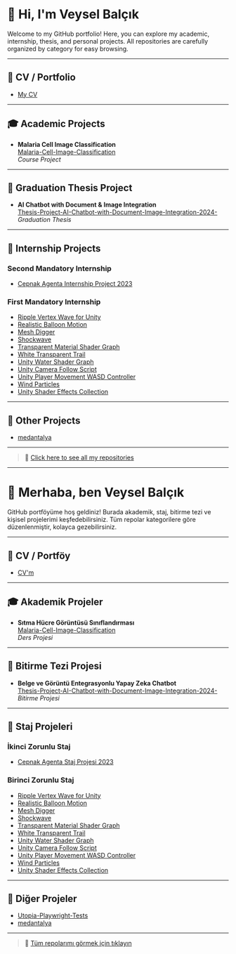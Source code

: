 # 👋 Hi, I'm Veysel Balçık

Welcome to my GitHub portfolio! Here, you can explore my academic, internship, thesis, and personal projects. All repositories are carefully organized by category for easy browsing.

---

## 💼 CV / Portfolio
- [My CV](https://github.com/veyselbalck/Cv)

---

## 🎓 Academic Projects
- **Malaria Cell Image Classification**  
  [Malaria-Cell-Image-Classification](https://github.com/veyselbalck/Malaria-Cell-Image-Classification)  
  _Course Project_

---

## 📑 Graduation Thesis Project
- **AI Chatbot with Document & Image Integration**  
  [Thesis-Project-AI-Chatbot-with-Document-Image-Integration-2024-](https://github.com/veyselbalck/Thesis-Project-AI-Chatbot-with-Document-Image-Integration-2024-)  
  _Graduation Thesis_

---

## 🏢 Internship Projects

### Second Mandatory Internship
- [Cepnak Agenta Internship Project 2023](https://github.com/veyselbalck/Cepnak-Agenta-Internship-Project-2023-Second-Mandatory-Internship)

### First Mandatory Internship
- [Ripple Vertex Wave for Unity](https://github.com/veyselbalck/Ripple-Vertex-Wave-for-Unity)  
- [Realistic Balloon Motion](https://github.com/veyselbalck/RealisticBalloonMotion)  
- [Mesh Digger](https://github.com/veyselbalck/MeshDigger)  
- [Shockwave](https://github.com/veyselbalck/Shockwave)  
- [Transparent Material Shader Graph](https://github.com/veyselbalck/Transparent-Material-Shader-Graph)  
- [White Transparent Trail](https://github.com/veyselbalck/White-Transparent-Trail-)  
- [Unity Water Shader Graph](https://github.com/veyselbalck/Unity-Water-Shader-Graph)  
- [Unity Camera Follow Script](https://github.com/veyselbalck/Unity-Camera-Follow-Script)  
- [Unity Player Movement WASD Controller](https://github.com/veyselbalck/Unity-Player-Movement-WASD-Controller-)  
- [Wind Particles](https://github.com/veyselbalck/WindParticles)  
- [Unity Shader Effects Collection](https://github.com/veyselbalck/Unity-Shader-Effects-Collection)

---

## 🔬 Other Projects  
- [medantalya](https://github.com/veyselbalck/medantalya)  

---

> 📄 [Click here to see all my repositories](https://github.com/veyselbalck?tab=repositories)


---

# 👋 Merhaba, ben Veysel Balçık

GitHub portföyüme hoş geldiniz! Burada akademik, staj, bitirme tezi ve kişisel projelerimi keşfedebilirsiniz. Tüm repolar kategorilere göre düzenlenmiştir, kolayca gezebilirsiniz.

---

## 💼 CV / Portföy
- [CV'm](https://github.com/veyselbalck/Cv)

---

## 🎓 Akademik Projeler
- **Sıtma Hücre Görüntüsü Sınıflandırması**  
  [Malaria-Cell-Image-Classification](https://github.com/veyselbalck/Malaria-Cell-Image-Classification)  
  _Ders Projesi_

---

## 📑 Bitirme Tezi Projesi
- **Belge ve Görüntü Entegrasyonlu Yapay Zeka Chatbot**  
  [Thesis-Project-AI-Chatbot-with-Document-Image-Integration-2024-](https://github.com/veyselbalck/Thesis-Project-AI-Chatbot-with-Document-Image-Integration-2024-)  
  _Bitirme Projesi_

---

## 🏢 Staj Projeleri

### İkinci Zorunlu Staj
- [Cepnak Agenta Staj Projesi 2023](https://github.com/veyselbalck/Cepnak-Agenta-Internship-Project-2023-Second-Mandatory-Internship)

### Birinci Zorunlu Staj
- [Ripple Vertex Wave for Unity](https://github.com/veyselbalck/Ripple-Vertex-Wave-for-Unity)  
- [Realistic Balloon Motion](https://github.com/veyselbalck/RealisticBalloonMotion)  
- [Mesh Digger](https://github.com/veyselbalck/MeshDigger)  
- [Shockwave](https://github.com/veyselbalck/Shockwave)  
- [Transparent Material Shader Graph](https://github.com/veyselbalck/Transparent-Material-Shader-Graph)  
- [White Transparent Trail](https://github.com/veyselbalck/White-Transparent-Trail-)  
- [Unity Water Shader Graph](https://github.com/veyselbalck/Unity-Water-Shader-Graph)  
- [Unity Camera Follow Script](https://github.com/veyselbalck/Unity-Camera-Follow-Script)  
- [Unity Player Movement WASD Controller](https://github.com/veyselbalck/Unity-Player-Movement-WASD-Controller-)  
- [Wind Particles](https://github.com/veyselbalck/WindParticles)  
- [Unity Shader Effects Collection](https://github.com/veyselbalck/Unity-Shader-Effects-Collection)

---

## 🔬 Diğer Projeler
- [Utopia-Playwright-Tests](https://github.com/veyselbalck/Utopia-Playwright-Tests)
- [medantalya](https://github.com/veyselbalck/medantalya)

---

> 📄 [Tüm repolarımı görmek için tıklayın](https://github.com/veyselbalck?tab=repositories)
